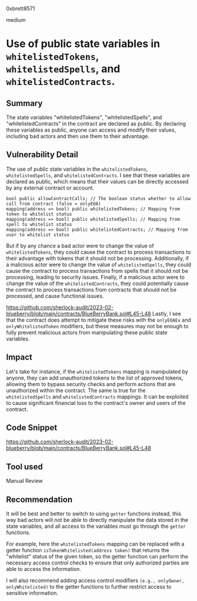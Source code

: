 0xbrett8571

medium

# Use of public state variables in `whitelistedTokens`, `whitelistedSpells`, and `whitelistedContracts`.

## Summary
The state variables "whitelistedTokens", "whitelistedSpells", and "whitelistedContracts" in the contract are declared as public. By declaring these variables as public, anyone can access and modify their values, including bad actors and then use them to their advantage.

## Vulnerability Detail
The use of public state variables in the `whitelistedTokens`, `whitelistedSpells`, and `whitelistedContracts`. 
I see that these variables are declared as public, which means that their values can be directly accessed by any external contract or account.
```solidity
bool public allowContractCalls; // The boolean status whether to allow call from contract (false = onlyEOA)
mapping(address => bool) public whitelistedTokens; // Mapping from token to whitelist status
mapping(address => bool) public whitelistedSpells; // Mapping from spell to whitelist status
mapping(address => bool) public whitelistedContracts; // Mapping from user to whitelist status
```
But if by any chance a bad actor were to change the value of `whitelistedTokens`, they could cause the contract to process transactions to their advantage with tokens that it should not be processing. 
Additionally, if a malicious actor were to change the value of `whitelistedSpells`, they could cause the contract to process transactions from spells that it should not be processing, leading to security issues. 
Finally, if a malicious actor were to change the value of the `whitelistedContracts`, they could potentially cause the contract to process transactions from contracts that should not be processed, and cause functional issues.

https://github.com/sherlock-audit/2023-02-blueberry/blob/main/contracts/BlueBerryBank.sol#L45-L48
Lastly, I see that the contract does attempt to mitigate these risks with the `onlyEOAEx` and `onlyWhitelistedToken` modifiers, but these measures may not be enough to fully prevent malicious actors from manipulating these public state variables.

## Impact
Let's take for instance, if the `whitelistedTokens` mapping is manipulated by anyone, they can add unauthorized tokens to the list of approved tokens, allowing them to bypass security checks and perform actions that are unauthorized within the contract. The same is true for the `whitelistedSpells` and `whitelistedContracts` mappings. It can be exploited to cause significant financial loss to the contract's owner and users of the contract.

## Code Snippet
https://github.com/sherlock-audit/2023-02-blueberry/blob/main/contracts/BlueBerryBank.sol#L45-L48

## Tool used

Manual Review

## Recommendation
It will be best and better to switch to using `getter` functions instead, this way bad actors will not be able to directly manipulate the data stored in the state variables, and all access to the variables must go through the `getter` functions.

For example, here the `whitelistedTokens` mapping can be replaced with a getter function `isTokenWhitelisted(address token)` that returns the "whitelist" status of the given token, so the getter function can perform the necessary access control checks to ensure that only authorized parties are able to access the information.

I will also recommend adding access control modifiers `(e.g., onlyOwner, onlyWhitelisted)` to the getter functions to further restrict access to sensitive information.